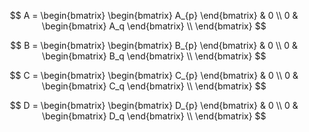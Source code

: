 $$ A = 
\begin{bmatrix}
  \begin{bmatrix}
    A_{p}
  \end{bmatrix} & 0   \\
  0 & \begin{bmatrix}
    A_q
  \end{bmatrix}   \\
\end{bmatrix}
$$


$$ B = 
\begin{bmatrix}
  \begin{bmatrix}
    B_{p}
  \end{bmatrix} & 0   \\
  0 & \begin{bmatrix}
    B_q
  \end{bmatrix}   \\
\end{bmatrix}
$$

$$ C = 
\begin{bmatrix}
  \begin{bmatrix}
    C_{p}
  \end{bmatrix} & 0   \\
  0 & \begin{bmatrix}
    C_q
  \end{bmatrix}   \\
\end{bmatrix}
$$

$$ D = 
\begin{bmatrix}
  \begin{bmatrix}
    D_{p}
  \end{bmatrix} & 0   \\
  0 & \begin{bmatrix}
    D_q
  \end{bmatrix}   \\
\end{bmatrix}
$$